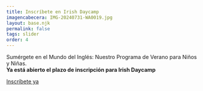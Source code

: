 ```yaml
---
title: Inscríbete en Irish Daycamp
imagencabecera: IMG-20240731-WA0019.jpg
layout: base.njk
permalink: false
tags: slider
order: 4
---
```


Sumérgete en el Mundo del Inglés: Nuestro Programa de Verano para Niños y Niñas. <br />
**Ya está abierto el plazo de inscripción para Irish Daycamp**

[Inscríbete ya](/inscripcion/camps/)
